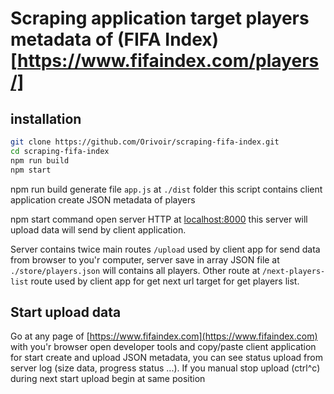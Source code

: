 # Scraping application target players metadata of (FIFA Index)[https://www.fifaindex.com/players/]

## installation

```bash
git clone https://github.com/Orivoir/scraping-fifa-index.git
cd scraping-fifa-index
npm run build
npm start
```

npm run build generate file `app.js` at `./dist` folder
this script contains client application create JSON metadata of players

npm start command open server HTTP at [localhost:8000](http://localhost:8000)
this server will upload data will send by client application.

Server contains twice main routes `/upload`
used by client app for send data from browser to you'r computer,
server save in array JSON file at `./store/players.json` will contains all players.
Other route at `/next-players-list` route used by client app for get next url target for get players list.



## Start upload data

Go at any page of [https://www.fifaindex.com](https://www.fifaindex.com) with you'r browser
open developer tools and copy/paste client application for start create and upload JSON metadata,
you can see status upload from server log (size data, progress status ...).
If you manual stop upload (ctrl^c) during next start upload begin at same position
